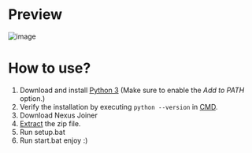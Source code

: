 # Preview
![image](https://github.com/user-attachments/assets/aaec71bc-7bbd-4ced-915c-3dd3f5ae3686)
# How to use?
1. Download and install [Python 3](https://www.python.org/downloads/) (Make sure to enable the *Add to PATH* option.)
2. Verify the installation by executing `python --version` in [CMD](https://www.howtogeek.com/235101/10-ways-to-open-the-command-prompt-in-windows-10/?).
3. Download Nexus Joiner
4. [Extract](https://www.pcworld.com/article/394871/how-to-unzip-files-in-windows-10.html#:~:text=Unzip%20all%20files%20in%20a%20ZIP%20file) the zip file.
5. Run setup.bat
6. Run start.bat enjoy :)
